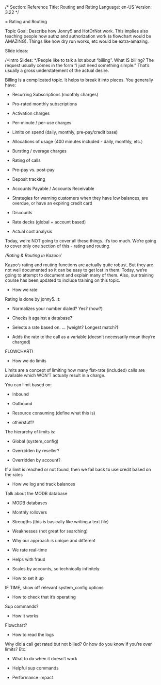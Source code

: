 /*
Section: Reference
Title: Routing and Rating
Language: en-US
Version: 3.22
*/

= Rating and Routing

Topic Goal: Describe how Jonny5 and HotOrNot work. This implies also teaching
people how authz and authorization work (a flowchart would be AMAZING). Things
like how dry run works, etc would be extra-amazing.


Slide ideas:


/*Intro Slides: */People like to talk a lot about “billing”. What IS billing?
The request usually comes in the form “I just need something simple.” That’s
usually a gross understatement of the actual desire.


Billing is a complicated topic. It helps to break it into pieces. You generally
have:


* Recurring Subscriptions (monthly charges)

* Pro-rated monthly subscriptions

* Activation charges

* Per-minute / per-use charges

* Limits on spend (daily, monthly, pre-pay/credit base)

* Allocations of usage (400 minutes included - daily, monthly, etc.)

* Bursting / overage charges

* Rating of calls

* Pre-pay vs. post-pay

* Deposit tracking

* Accounts Payable / Accounts Receivable

* Strategies for warning customers when they have low balances, are overdue, or
have an expiring credit card

* Discounts

* Rate decks (global + account based)

* Actual cost analysis


Today, we’re NOT going to cover all these things. It’s too much. We’re going to
cover only one section of this - rating and routing.



*/Rating & Routing in Kazoo:/*


Kazoo’s rating and routing functions are actually quite robust. But they are not
well documented so it can be easy to get lost in them. Today, we’re going to
attempt to document and explain many of them. Also, our training course has been
updated to include training on this topic.


- How we rate

Rating is done by jonny5. It:

* Normalizes your number dialed? Yes? (how?)

* Checks it against a database?

* Selects a rate based on. … (weight? Longest match?)

* Adds the rate to the call as a variable (doesn’t necessarily mean they’re charged)

FLOWCHART!


- How we do limits

Limits are a concept of limiting how many flat-rate (included) calls are
available which WON’T actually result in a charge.

You can limit based on:

* Inbound

* Outbound

* Resource consuming (define what this is)

* otherstuff?


The hierarchy of limits is:

* Global (system_config)

* Overridden by reseller?

* Overridden by account?

If a limit is reached or not found, then we fail back to use credit based on the
rates



- How we log and track balances

Talk about the MODB database

- MODB databases

- Monthly rollovers

- Strengths (this is basically like writing a text file)

- Weaknesses (not great for searching)


- Why our approach is unique and different

- We rate real-time

- Helps with fraud

- Scales by accounts, so technically infinitely


- How to set it up

IF TIME, show off relevant system_config options


- How to check that it’s operating

Sup commands?


- How it works

Flowchart?


- How to read the logs

Why did a call get rated but not billed? Or how do you know if you’re over
limits? Etc.


- What to do when it doesn’t work


- Helpful sup commands


- Performance impact
